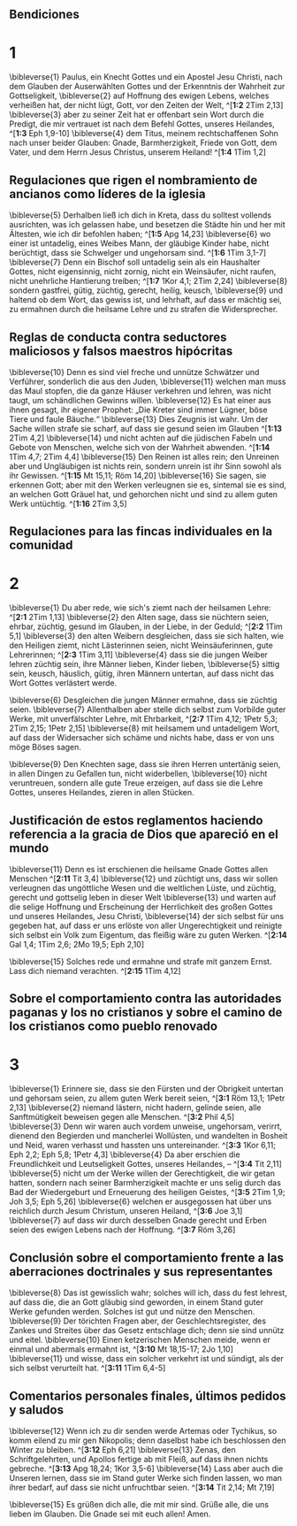 ## Bendiciones
# 1
\bibleverse{1} Paulus, ein Knecht Gottes und ein Apostel Jesu Christi, nach dem Glauben der Auserwählten Gottes und der Erkenntnis der Wahrheit zur Gottseligkeit, \bibleverse{2} auf Hoffnung des ewigen Lebens, welches verheißen hat, der nicht lügt, Gott, vor den Zeiten der Welt, ^[**1:2** 2Tim 2,13] \bibleverse{3} aber zu seiner Zeit hat er offenbart sein Wort durch die Predigt, die mir vertrauet ist nach dem Befehl Gottes, unseres Heilandes, ^[**1:3** Eph 1,9-10] \bibleverse{4} dem Titus, meinem rechtschaffenen Sohn nach unser beider Glauben: Gnade, Barmherzigkeit, Friede von Gott, dem Vater, und dem Herrn Jesus Christus, unserem Heiland! ^[**1:4** 1Tim 1,2] 
  

## Regulaciones que rigen el nombramiento de ancianos como líderes de la iglesia
\bibleverse{5} Derhalben ließ ich dich in Kreta, dass du solltest vollends ausrichten, was ich gelassen habe, und besetzen die Städte hin und her mit Ältesten, wie ich dir befohlen haben; ^[**1:5** Apg 14,23] \bibleverse{6} wo einer ist untadelig, eines Weibes Mann, der gläubige Kinder habe, nicht berüchtigt, dass sie Schwelger und ungehorsam sind. ^[**1:6** 1Tim 3,1-7] \bibleverse{7} Denn ein Bischof soll untadelig sein als ein Haushalter Gottes, nicht eigensinnig, nicht zornig, nicht ein Weinsäufer, nicht raufen, nicht unehrliche Hantierung treiben; ^[**1:7** 1Kor 4,1; 2Tim 2,24] \bibleverse{8} sondern gastfrei, gütig, züchtig, gerecht, heilig, keusch, \bibleverse{9} und haltend ob dem Wort, das gewiss ist, und lehrhaft, auf dass er mächtig sei, zu ermahnen durch die heilsame Lehre und zu strafen die Widersprecher.
  

## Reglas de conducta contra seductores maliciosos y falsos maestros hipócritas
\bibleverse{10} Denn es sind viel freche und unnütze Schwätzer und Verführer, sonderlich die aus den Juden, \bibleverse{11} welchen man muss das Maul stopfen, die da ganze Häuser verkehren und lehren, was nicht taugt, um schändlichen Gewinns willen. \bibleverse{12} Es hat einer aus ihnen gesagt, ihr eigener Prophet: „Die Kreter sind immer Lügner, böse Tiere und faule Bäuche.“ \bibleverse{13} Dies Zeugnis ist wahr. Um der Sache willen strafe sie scharf, auf dass sie gesund seien im Glauben ^[**1:13** 2Tim 4,2] \bibleverse{14} und nicht achten auf die jüdischen Fabeln und Gebote von Menschen, welche sich von der Wahrheit abwenden. ^[**1:14** 1Tim 4,7; 2Tim 4,4] \bibleverse{15} Den Reinen ist alles rein; den Unreinen aber und Ungläubigen ist nichts rein, sondern unrein ist ihr Sinn sowohl als ihr Gewissen. ^[**1:15** Mt 15,11; Röm 14,20] \bibleverse{16} Sie sagen, sie erkennen Gott; aber mit den Werken verleugnen sie es, sintemal sie es sind, an welchen Gott Gräuel hat, und gehorchen nicht und sind zu allem guten Werk untüchtig. ^[**1:16** 2Tim 3,5] 
   

## Regulaciones para las fincas individuales en la comunidad
# 2
\bibleverse{1} Du aber rede, wie sich's ziemt nach der heilsamen Lehre: ^[**2:1** 2Tim 1,13] \bibleverse{2} den Alten sage, dass sie nüchtern seien, ehrbar, züchtig, gesund im Glauben, in der Liebe, in der Geduld; ^[**2:2** 1Tim 5,1] \bibleverse{3} den alten Weibern desgleichen, dass sie sich halten, wie den Heiligen ziemt, nicht Lästerinnen seien, nicht Weinsäuferinnen, gute Lehrerinnen; ^[**2:3** 1Tim 3,11] \bibleverse{4} dass sie die jungen Weiber lehren züchtig sein, ihre Männer lieben, Kinder lieben, \bibleverse{5} sittig sein, keusch, häuslich, gütig, ihren Männern untertan, auf dass nicht das Wort Gottes verlästert werde. 
  

\bibleverse{6} Desgleichen die jungen Männer ermahne, dass sie züchtig seien. \bibleverse{7} Allenthalben aber stelle dich selbst zum Vorbilde guter Werke, mit unverfälschter Lehre, mit Ehrbarkeit, ^[**2:7** 1Tim 4,12; 1Petr 5,3; 2Tim 2,15; 1Petr 2,15] \bibleverse{8} mit heilsamem und untadeligem Wort, auf dass der Widersacher sich schäme und nichts habe, dass er von uns möge Böses sagen. 


\bibleverse{9} Den Knechten sage, dass sie ihren Herren untertänig seien, in allen Dingen zu Gefallen tun, nicht widerbellen, \bibleverse{10} nicht veruntreuen, sondern alle gute Treue erzeigen, auf dass sie die Lehre Gottes, unseres Heilandes, zieren in allen Stücken. 

## Justificación de estos reglamentos haciendo referencia a la gracia de Dios que apareció en el mundo
\bibleverse{11} Denn es ist erschienen die heilsame Gnade Gottes allen Menschen ^[**2:11** Tit 3,4] \bibleverse{12} und züchtigt uns, dass wir sollen verleugnen das ungöttliche Wesen und die weltlichen Lüste, und züchtig, gerecht und gottselig leben in dieser Welt \bibleverse{13} und warten auf die selige Hoffnung und Erscheinung der Herrlichkeit des großen Gottes und unseres Heilandes, Jesu Christi, \bibleverse{14} der sich selbst für uns gegeben hat, auf dass er uns erlöste von aller Ungerechtigkeit und reinigte sich selbst ein Volk zum Eigentum, das fleißig wäre zu guten Werken. ^[**2:14** Gal 1,4; 1Tim 2,6; 2Mo 19,5; Eph 2,10] 
 

\bibleverse{15} Solches rede und ermahne und strafe mit ganzem Ernst. Lass dich niemand verachten. ^[**2:15** 1Tim 4,12] 


## Sobre el comportamiento contra las autoridades paganas y los no cristianos y sobre el camino de los cristianos como pueblo renovado
# 3
\bibleverse{1} Erinnere sie, dass sie den Fürsten und der Obrigkeit untertan und gehorsam seien, zu allem guten Werk bereit seien, ^[**3:1** Röm 13,1; 1Petr 2,13] \bibleverse{2} niemand lästern, nicht hadern, gelinde seien, alle Sanftmütigkeit beweisen gegen alle Menschen. ^[**3:2** Phil 4,5] \bibleverse{3} Denn wir waren auch vordem unweise, ungehorsam, verirrt, dienend den Begierden und mancherlei Wollüsten, und wandelten in Bosheit und Neid, waren verhasst und hassten uns untereinander. ^[**3:3** 1Kor 6,11; Eph 2,2; Eph 5,8; 1Petr 4,3] \bibleverse{4} Da aber erschien die Freundlichkeit und Leutseligkeit Gottes, unseres Heilandes, – ^[**3:4** Tit 2,11] \bibleverse{5} nicht um der Werke willen der Gerechtigkeit, die wir getan hatten, sondern nach seiner Barmherzigkeit machte er uns selig durch das Bad der Wiedergeburt und Erneuerung des heiligen Geistes, ^[**3:5** 2Tim 1,9; Joh 3,5; Eph 5,26] \bibleverse{6} welchen er ausgegossen hat über uns reichlich durch Jesum Christum, unseren Heiland, ^[**3:6** Joe 3,1] \bibleverse{7} auf dass wir durch desselben Gnade gerecht und Erben seien des ewigen Lebens nach der Hoffnung. ^[**3:7** Röm 3,26] 
      

## Conclusión sobre el comportamiento frente a las aberraciones doctrinales y sus representantes
\bibleverse{8} Das ist gewisslich wahr; solches will ich, dass du fest lehrest, auf dass die, die an Gott gläubig sind geworden, in einem Stand guter Werke gefunden werden. Solches ist gut und nütze den Menschen. \bibleverse{9} Der törichten Fragen aber, der Geschlechtsregister, des Zankes und Streites über das Gesetz entschlage dich; denn sie sind unnütz und eitel. \bibleverse{10} Einen ketzerischen Menschen meide, wenn er einmal und abermals ermahnt ist, ^[**3:10** Mt 18,15-17; 2Jo 1,10] \bibleverse{11} und wisse, dass ein solcher verkehrt ist und sündigt, als der sich selbst verurteilt hat. ^[**3:11** 1Tim 6,4-5] 
 

## Comentarios personales finales, últimos pedidos y saludos
\bibleverse{12} Wenn ich zu dir senden werde Artemas oder Tychikus, so komm eilend zu mir gen Nikopolis; denn daselbst habe ich beschlossen den Winter zu bleiben. ^[**3:12** Eph 6,21] \bibleverse{13} Zenas, den Schriftgelehrten, und Apollos fertige ab mit Fleiß, auf dass ihnen nichts gebreche. ^[**3:13** Apg 18,24; 1Kor 3,5-6] \bibleverse{14} Lass aber auch die Unseren lernen, dass sie im Stand guter Werke sich finden lassen, wo man ihrer bedarf, auf dass sie nicht unfruchtbar seien. ^[**3:14** Tit 2,14; Mt 7,19] 
  

\bibleverse{15} Es grüßen dich alle, die mit mir sind. Grüße alle, die uns lieben im Glauben. Die Gnade sei mit euch allen! Amen.
